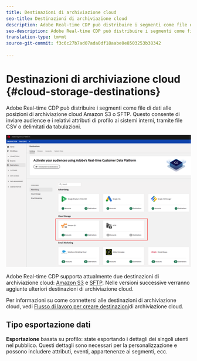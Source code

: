 ```yaml
---
title: Destinazioni di archiviazione cloud
seo-title: Destinazioni di archiviazione cloud
description: Adobe Real-time CDP può distribuire i segmenti come file di dati alle posizioni di archiviazione cloud Amazon S3 o SFTP. Nelle versioni successive verranno aggiunte ulteriori destinazioni di archiviazione cloud.
seo-description: Adobe Real-time CDP può distribuire i segmenti come file di dati alle posizioni di archiviazione cloud Amazon S3 o SFTP. Nelle versioni successive verranno aggiunte ulteriori destinazioni di archiviazione cloud.
translation-type: tm+mt
source-git-commit: f3c6c27b7ad07ada0df18aabe0e8503253b38342

---
```



# Destinazioni di archiviazione cloud {#cloud-storage-destinations}

Adobe Real-time CDP può distribuire i segmenti come file di dati alle posizioni di archiviazione cloud Amazon S3 o SFTP. Questo consente di inviare audience e i relativi attributi di profilo ai sistemi interni, tramite file CSV o delimitati da tabulazioni.

![Destinazioni di archiviazione di Adobe Cloud](/help/rtcdp/destinations/assets/cloud-storage-destinations.png)

Adobe Real-time CDP supporta attualmente due destinazioni di archiviazione cloud: [Amazon S3](/help/rtcdp/destinations/amazon-s3-destination.md) e [SFTP](/help/rtcdp/destinations/sftp-destination.md). Nelle versioni successive verranno aggiunte ulteriori destinazioni di archiviazione cloud.

Per informazioni su come connettersi alle destinazioni di archiviazione cloud, vedi [Flusso di lavoro per creare destinazioni](/help/rtcdp/destinations/cloud-storage-destinations-workflow.md)di archiviazione cloud.

## Tipo esportazione dati

**Esportazione** basata su profilo: state esportando i dettagli dei singoli utenti nel pubblico. Questi dettagli sono necessari per la personalizzazione e possono includere attributi, eventi, appartenenze ai segmenti, ecc.

